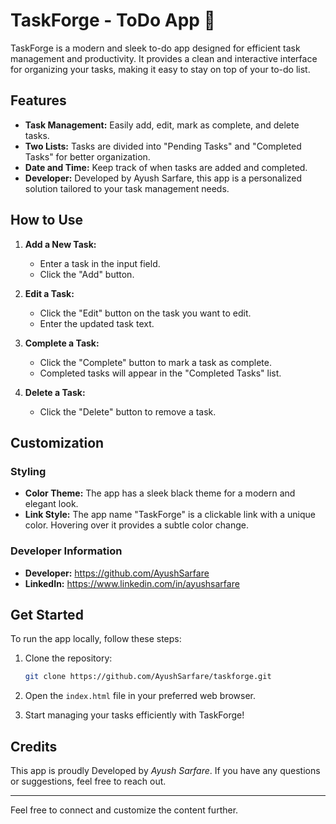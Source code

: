# TaskForge - ToDo App 📝

TaskForge is a modern and sleek to-do app designed for efficient task management and productivity. It provides a clean and interactive interface for organizing your tasks, making it easy to stay on top of your to-do list.

## Features

- **Task Management:** Easily add, edit, mark as complete, and delete tasks.
- **Two Lists:** Tasks are divided into "Pending Tasks" and "Completed Tasks" for better organization.
- **Date and Time:** Keep track of when tasks are added and completed.
- **Developer:** Developed by Ayush Sarfare, this app is a personalized solution tailored to your task management needs.

## How to Use

1. **Add a New Task:**
   - Enter a task in the input field.
   - Click the "Add" button.

2. **Edit a Task:**
   - Click the "Edit" button on the task you want to edit.
   - Enter the updated task text.

3. **Complete a Task:**
   - Click the "Complete" button to mark a task as complete.
   - Completed tasks will appear in the "Completed Tasks" list.

4. **Delete a Task:**
   - Click the "Delete" button to remove a task.

## Customization

### Styling

- **Color Theme:** The app has a sleek black theme for a modern and elegant look.
- **Link Style:** The app name "TaskForge" is a clickable link with a unique color. Hovering over it provides a subtle color change.

### Developer Information

- **Developer:** https://github.com/AyushSarfare
- **LinkedIn:** https://www.linkedin.com/in/ayushsarfare

## Get Started

To run the app locally, follow these steps:

1. Clone the repository:

   ```bash
   git clone https://github.com/AyushSarfare/taskforge.git
   ```

2. Open the `index.html` file in your preferred web browser.

3. Start managing your tasks efficiently with TaskForge!

## Credits

This app is proudly Developed by *Ayush Sarfare*. If you have any questions or suggestions, feel free to reach out.

---

Feel free to  connect and customize the content further.
